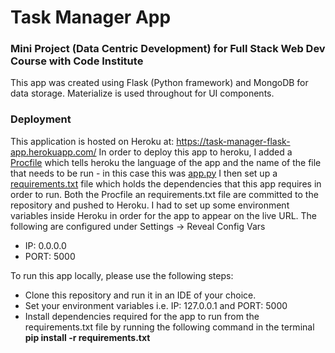 # Task Manager App
### Mini Project (Data Centric Development) for Full Stack Web Dev Course with Code Institute 
This app was created using Flask (Python framework) and MongoDB for data storage. Materialize is used throughout for UI components.

### Deployment
This application is hosted on Heroku at: https://task-manager-flask-app.herokuapp.com/ In order to deploy this app to heroku, I added a [Procfile](https://github.com/charlotteskinner90/python-task-manager/blob/master/Procfile) which tells heroku the language of the app and the name of the file that needs to be run - in this case this was [app.py](https://github.com/charlotteskinner90/python-task-manager/blob/master/app.py)
I then set up a [requirements.txt](https://github.com/charlotteskinner90/python-task-manager/blob/master/requirements.txt) file which holds the dependencies that this app requires in order to run. Both the Procfile an requirements.txt file are committed to the repository and pushed to Heroku.
I had to set up some environment variables inside Heroku in order for the app to appear on the live URL. The following are configured under Settings -> Reveal Config Vars
  - IP: 0.0.0.0
  - PORT: 5000

To run this app locally, please use the following steps:
  - Clone this repository and run it in an IDE of your choice.
  - Set your environment variables i.e. IP: 127.0.0.1 and PORT: 5000
  - Install dependencies required for the app to run from the requirements.txt file by running the following command in the terminal **pip install -r requirements.txt**
